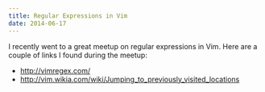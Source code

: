```yaml
---
title: Regular Expressions in Vim
date: 2014-06-17
---
```


I recently went to a great meetup on regular expressions in Vim. Here are a couple of links I found during the meetup:

* http://vimregex.com/
* http://vim.wikia.com/wiki/Jumping_to_previously_visited_locations
